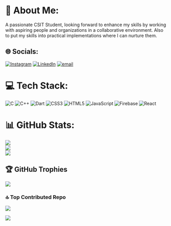 # 💫 About Me:
A passionate CSIT Student, looking forward to enhance my skills by working with aspiring people and organizations in a collaborative environment. Also to put my skills into practical implementations where I can nurture them.


## 🌐 Socials:
[![Instagram](https://img.shields.io/badge/Instagram-%23E4405F.svg?logo=Instagram&logoColor=white)](https://instagram.com/m.arsal122) [![LinkedIn](https://img.shields.io/badge/LinkedIn-%230077B5.svg?logo=linkedin&logoColor=white)](https://linkedin.com/in/www.linkedin.com/in/muhammad-arsal-93b509324) [![email](https://img.shields.io/badge/Email-D14836?logo=gmail&logoColor=white)](mailto:marsalsajid@gmail.com) 

# 💻 Tech Stack:
![C](https://img.shields.io/badge/c-%2300599C.svg?style=for-the-badge&logo=c&logoColor=white) ![C++](https://img.shields.io/badge/c++-%2300599C.svg?style=for-the-badge&logo=c%2B%2B&logoColor=white) ![Dart](https://img.shields.io/badge/dart-%230175C2.svg?style=for-the-badge&logo=dart&logoColor=white) ![CSS3](https://img.shields.io/badge/css3-%231572B6.svg?style=for-the-badge&logo=css3&logoColor=white) ![HTML5](https://img.shields.io/badge/html5-%23E34F26.svg?style=for-the-badge&logo=html5&logoColor=white) ![JavaScript](https://img.shields.io/badge/javascript-%23323330.svg?style=for-the-badge&logo=javascript&logoColor=%23F7DF1E) ![Firebase](https://img.shields.io/badge/firebase-%23039BE5.svg?style=for-the-badge&logo=firebase) ![React](https://img.shields.io/badge/react-%2320232a.svg?style=for-the-badge&logo=react&logoColor=%2361DAFB)
# 📊 GitHub Stats:
![](https://github-readme-stats.vercel.app/api?username=Arsal68&theme=dark&hide_border=false&include_all_commits=true&count_private=true)<br/>
![](https://nirzak-streak-stats.vercel.app/?user=Arsal68&theme=dark&hide_border=false)<br/>
![](https://github-readme-stats.vercel.app/api/top-langs/?username=Arsal68&theme=dark&hide_border=false&include_all_commits=true&count_private=true&layout=compact)

## 🏆 GitHub Trophies
![](https://github-profile-trophy.vercel.app/?username=Arsal68&theme=radical&no-frame=true&no-bg=false&margin-w=4)

### 🔝 Top Contributed Repo
![](https://github-contributor-stats.vercel.app/api?username=Arsal68&limit=5&theme=dark&combine_all_yearly_contributions=true)

[![](https://visitcount.itsvg.in/api?id=Arsal68&icon=5&color=4)](https://visitcount.itsvg.in)

<!-- Proudly created with GPRM ( https://gprm.itsvg.in ) -->
